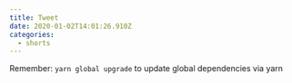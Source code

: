 ```yaml
---
title: Tweet
date: 2020-01-02T14:01:26.910Z
categories:
  - shorts
---
```

Remember: `yarn global upgrade` to update global dependencies via yarn
